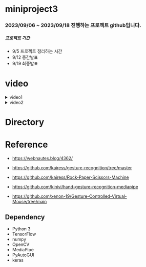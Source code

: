 # miniproject3
### 2023/09/06 ~ 2023/09/18 진행하는 프로젝트 github입니다. 
##### 프로젝트 기간
* 9/5 프로젝트 정리하는 시간
* 9/12 중간발표
* 9/19 최종발표

# video
<details>
<summary>video1</summary>
 <figure>
  <video src="비디오 경로" controls ></video><br>
  <figcaption>Neutral Gesture. Used to halt/stop execution of current gesture.</figcaption>
</figure>
</details>

<details>
<summary>video2</summary>
 <figure>
  <video src="비디오 경로" controls ></video><br>
  <figcaption>Neutral Gesture. Used to halt/stop execution of current gesture.</figcaption>
</figure>
</details>

# Directory


# Reference
* https://webnautes.blog/4362/
* https://github.com/kairess/gesture-recognition/tree/master
* https://github.com/kairess/Rock-Paper-Scissors-Machine

* https://github.com/kinivi/hand-gesture-recognition-mediapipe
* https://github.com/xenon-19/Gesture-Controlled-Virtual-Mouse/tree/main

## Dependency
- Python 3
- TensorFlow 
- numpy
- OpenCV
- MediaPipe
- PyAutoGUI
- keras
